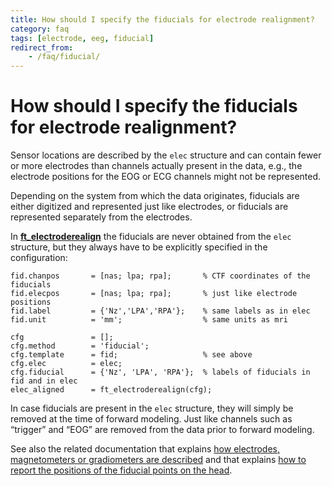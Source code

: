 ```yaml
---
title: How should I specify the fiducials for electrode realignment?
category: faq
tags: [electrode, eeg, fiducial]
redirect_from:
    - /faq/fiducial/
---
```


# How should I specify the fiducials for electrode realignment?

Sensor locations are described by the `elec` structure and can contain fewer or more electrodes than channels actually present in the data, e.g., the electrode positions for the EOG or ECG channels might not be represented.

Depending on the system from which the data originates, fiducials are either digitized and represented just like electrodes, or fiducials are represented separately from the electrodes.

In **[ft_electroderealign](/reference/ft_electroderealign)** the fiducials are never obtained from the `elec` structure, but they always have to be explicitly specified in the configuration:

    fid.chanpos       = [nas; lpa; rpa];       % CTF coordinates of the fiducials
    fid.elecpos       = [nas; lpa; rpa];       % just like electrode positions
    fid.label         = {'Nz','LPA','RPA'};    % same labels as in elec
    fid.unit          = 'mm';                  % same units as mri

    cfg               = [];
    cfg.method        = 'fiducial';
    cfg.template      = fid;                   % see above
    cfg.elec          = elec;
    cfg.fiducial      = {'Nz', 'LPA', 'RPA'};  % labels of fiducials in fid and in elec
    elec_aligned      = ft_electroderealign(cfg);

In case fiducials are present in the `elec` structure, they will simply be removed at the time of forward modeling. Just like channels such as “trigger” and “EOG” are removed from the data prior to forward modeling.

See also the related documentation that explains [how electrodes, magnetometers or gradiometers are described](/faq/sensors_definition) and that explains [how to report the positions of the fiducial points on the head](/faq/fiducials_definition).
